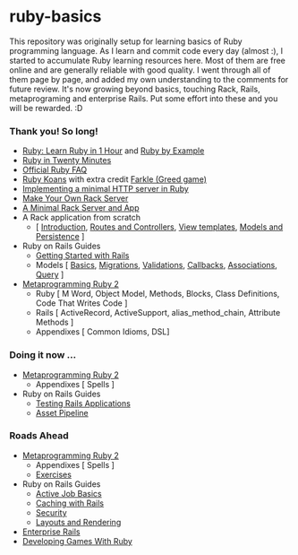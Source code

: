 
# ruby-basics

This repository was originally setup for learning basics of Ruby programming language. As I learn and commit code every day (almost :), I started to accumulate Ruby learning resources here. Most of them are free online and are generally reliable with good quality. I went through all of them page by page, and added my own understanding to the comments for future review. It's now growing beyond basics, touching Rack, Rails, metaprograming and enterprise Rails. Put some effort into these and you will be rewarded. :D

### Thank you! So long!
- [Ruby: Learn Ruby in 1 Hour](http://xahlee.info/ruby/ruby_basics.html) and [Ruby by Example](http://xahlee.info/ruby/ruby_index.html)
- [Ruby in Twenty Minutes](https://www.ruby-lang.org/en/documentation/quickstart/)
- [Official Ruby FAQ](https://www.ruby-lang.org/en/documentation/faq/)
- [Ruby Koans](http://rubykoans.com/) with extra credit [Farkle (Greed game)](https://en.wikipedia.org/wiki/Farkle)
- [Implementing a minimal HTTP server in Ruby](https://practicingruby.com/articles/implementing-an-http-file-server)
- [Make Your Own Rack Server](http://www.blrice.net/blog/2015/05/31/make-your-own-rack-server/)
- [A Minimal Rack Server and App](https://github.com/admacro/ruby-basics/tree/master/rack_server)
- A Rack application from scratch
  - [ [Introduction][part1], [Routes and Controllers][part2], [View templates][part3], [Models and Persistence][part4] ]
- Ruby on Rails Guides
  - [Getting Started with Rails](http://guides.rubyonrails.org/getting_started.html)
  - Models [ [Basics][arb], [Migrations][arm], [Validations][arv], [Callbacks][arc], [Associations][ass], [Query][qry] ]
- [Metaprogramming Ruby 2][meta]
  - Ruby [ M Word, Object Model, Methods, Blocks, Class Definitions, Code That Writes Code ]
  - Rails [ ActiveRecord, ActiveSupport, alias_method_chain, Attribute Methods ]
  - Appendixes [ Common Idioms, DSL]

### Doing it now ...
- [Metaprogramming Ruby 2][meta]
  - Appendixes [ Spells ]
- Ruby on Rails Guides
  - [Testing Rails Applications](http://edgeguides.rubyonrails.org/testing.html)
  - [Asset Pipeline](http://edgeguides.rubyonrails.org/asset_pipeline.html)
  
### Roads Ahead
- [Metaprogramming Ruby 2][meta]
  - Appendixes [ Spells ]
  - [Exercises][metarbl]
- Ruby on Rails Guides
  - [Active Job Basics](http://edgeguides.rubyonrails.org/active_job_basics.html)
  - [Caching with Rails](http://edgeguides.rubyonrails.org/caching_with_rails.html)
  - [Security](http://edgeguides.rubyonrails.org/security.html)
  - [Layouts and Rendering](http://edgeguides.rubyonrails.org/layouts_and_rendering.html)
- [Enterprise Rails](https://dan.chak.org/enterprise-rails/)
- [Developing Games With Ruby](https://leanpub.com/developing-games-with-ruby)


[meta]: https://pragprog.com/book/ppmetr2/metaprogramming-ruby-2
[metarbl]: http://ruby-metaprogramming.rubylearning.com/

[arb]: http://edgeguides.rubyonrails.org/active_record_basics.html
[arm]: http://edgeguides.rubyonrails.org/active_record_migrations.html
[arv]: http://edgeguides.rubyonrails.org/active_record_validations.html
[arc]: http://edgeguides.rubyonrails.org/active_record_callbacks.html
[ass]: http://edgeguides.rubyonrails.org/association_basics.html
[qry]: http://edgeguides.rubyonrails.org/active_record_querying.html

[part1]: http://tommaso.pavese.me/2016/06/05/a-rack-application-from-scratch-part-1-introducting-rack/
[part2]: http://tommaso.pavese.me/2016/07/26/a-rack-application-from-scratch-part-2-routes-and-controllers/
[part3]: http://tommaso.pavese.me/2016/08/01/a-rack-application-from-scratch-part-3-view-templates/
[part4]: http://tommaso.pavese.me/2016/10/09/a-rack-application-from-scratch-part-4-models-and-persistence/
